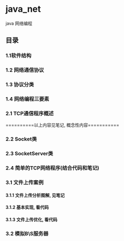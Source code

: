# java_net
java 网络编程

## 目录
### 1.1软件结构
### 1.2 网络通信协议
### 1.3 协议分类
### 1.4 网络编程三要素
### 2.1 TCP通信程序概述
==========以上内容见笔记, 概念性内容===========
### 2.2 Socket类
### 2.3 SocketServer类
### 2.4 简单的TCP网络程序(结合代码和笔记)
### 3.1 文件上传案例
#### 3.1.1 文件上传分析图解, 见笔记
#### 3.1.2 基本实现, 看代码
#### 3.1.3 文件上传优化, 看代码
### 3.2 模拟B\S服务器